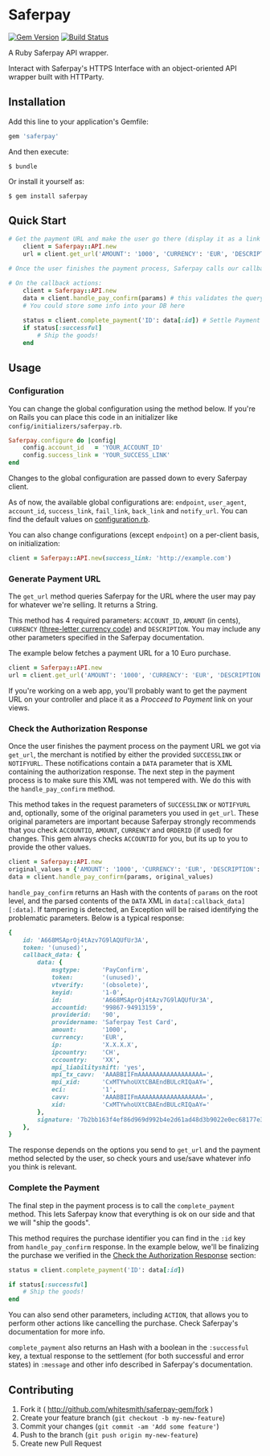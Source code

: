 # Saferpay

[![Gem Version](https://badge.fury.io/rb/saferpay.svg)](http://badge.fury.io/rb/saferpay) [![Build Status](https://travis-ci.org/whitesmith/saferpay-gem.svg?branch=master)](https://travis-ci.org/whitesmith/saferpay-gem)

A Ruby Saferpay API wrapper.

Interact with Saferpay's HTTPS Interface with an object-oriented API wrapper built with HTTParty.

## Installation

Add this line to your application's Gemfile:

```ruby
gem 'saferpay'
```

And then execute:

    $ bundle

Or install it yourself as:

    $ gem install saferpay

## Quick Start

```ruby
# Get the payment URL and make the user go there (display it as a link in the interface or something)
    client = Saferpay::API.new
    url = client.get_url('AMOUNT': '1000', 'CURRENCY': 'EUR', 'DESCRIPTION': 'You are paying for the Foo Bar product.')

# Once the user finishes the payment process, Saferpay calls our callback URLs (defined by SUCCESSLINK and NOTIFYURL)

# On the callback actions:
    client = Saferpay::API.new
    data = client.handle_pay_confirm(params) # this validates the query parameters in the callback data and parses them
    # You could store some info into your DB here
    
    status = client.complete_payment('ID': data[:id]) # Settle Payment
    if status[:successful]
        # Ship the goods!
    end
```

## Usage

### Configuration

You can change the global configuration using the method below. If you're on Rails you can place this code in an initializer like `config/initializers/saferpay.rb`.

```ruby
Saferpay.configure do |config|
    config.account_id   = 'YOUR_ACCOUNT_ID'
    config.success_link = 'YOUR_SUCCESS_LINK'
end
```

Changes to the global configuration are passed down to every Saferpay client.

As of now, the available global configurations are: `endpoint`, `user_agent`, `account_id`, `success_link`, `fail_link`, `back_link` and `notify_url`. You can find the default values on [configuration.rb](lib/saferpay/configuration.rb).

You can also change configurations (except `endpoint`) on a per-client basis, on initialization:

```ruby
client = Saferpay::API.new(success_link: 'http://example.com')
```

### Generate Payment URL

The `get_url` method queries Saferpay for the URL where the user may pay for whatever we're selling. It returns a String.

This method has 4 required parameters: `ACCOUNT_ID`, `AMOUNT` (in cents), `CURRENCY` ([three-letter currency code](http://www.xe.com/iso4217.php)) and `DESCRIPTION`. You may include any other parameters specified in the Saferpay documentation.

The example below fetches a payment URL for a 10 Euro purchase.

```ruby
client = Saferpay::API.new
url = client.get_url('AMOUNT': '1000', 'CURRENCY': 'EUR', 'DESCRIPTION': 'You are paying for the Foo Bar product.')
```

If you're working on a web app, you'll probably want to get the payment URL on your controller and place it as a *Procceed to Payment* link on your views.

### Check the Authorization Response

Once the user finishes the payment process on the payment URL we got via `get_url`, the merchant is notified by either the provided `SUCCESSLINK` or `NOTIFYURL`. These notifications contain a `DATA` parameter that is XML containing the authorization response. The next step in the payment process is to make sure this XML was not tempered with. We do this with the `handle_pay_confirm` method.

This method takes in the request parameters of `SUCCESSLINK` or `NOTIFYURL` and, optionally, some of the original parameters you used in `get_url`. These original parameters are important because Saferpay strongly recommends that you check `ACCOUNTID`, `AMOUNT`, `CURRENCY` and `ORDERID` (if used) for changes. This gem always checks `ACCOUNTID` for you, but its up to you to provide the other values.

```ruby
client = Saferpay::API.new
original_values = {'AMOUNT': '1000', 'CURRENCY': 'EUR', 'DESCRIPTION': 'You are paying for the Foo Bar product.'}
data = client.handle_pay_confirm(params, original_values)
```

`handle_pay_confirm` returns an Hash with the contents of `params` on the root level, and the parsed contents of the `DATA` XML in `data[:callback_data][:data]`. If tampering is detected, an Exception will be raised identifying the problematic parameters. Below is a typical response:

```ruby
{
    id: 'A668MSAprOj4tAzv7G9lAQUfUr3A',
    token: '(unused)',
    callback_data: {
        data: {
            msgtype:      'PayConfirm',
            token:        '(unused)',
            vtverify:     '(obsolete)',
            keyid:        '1-0',
            id:           'A668MSAprOj4tAzv7G9lAQUfUr3A',
            accountid:    '99867-94913159',
            providerid:   '90',
            providername: 'Saferpay Test Card',
            amount:       '1000',
            currency:     'EUR',
            ip:           'X.X.X.X',
            ipcountry:    'CH',
            cccountry:    'XX',
            mpi_liabilityshift: 'yes',
            mpi_tx_cavv:  'AAABBIIFmAAAAAAAAAAAAAAAAAA=',
            mpi_xid:      'CxMTYwhoUXtCBAEndBULcRIQaAY=',
            eci:          '1',
            cavv:         'AAABBIIFmAAAAAAAAAAAAAAAAAA=',
            xid:          'CxMTYwhoUXtCBAEndBULcRIQaAY='
        },
        signature: '7b2bb163f4ef86d969d992b4e2d61ad48d3b9022e0ec68177e35fe53184e6b3399730d1a3641d2a984ce38699daad72ab006d5d6a9565c5ae1cff8bdc8a1eb63',
    },
}
```

The response depends on the options you send to `get_url` and the payment method selected by the user, so check yours and use/save whatever info you think is relevant.

### Complete the Payment

The final step in the payment process is to call the `complete_payment` method. This lets Saferpay know that everything is ok on our side and that we will "ship the goods".

This method requires the purchase identifier you can find in the `:id` key from `handle_pay_confirm` response. In the example below, we'll be finalizing the purchase we verified in the [Check the Authorization Response](#check-the-authorization-response) section:

```ruby
status = client.complete_payment('ID': data[:id])

if status[:successful]
    # Ship the goods!
end
```

You can also send other parameters, including `ACTION`, that allows you to perform other actions like cancelling the purchase. Check Saferpay's documentation for more info.

`complete_payment` also returns an Hash with a boolean in the `:successful` key, a textual response to the settlement (for both successful and error states) in `:message` and other info described in Saferpay's documentation.

## Contributing

1. Fork it ( http://github.com/whitesmith/saferpay-gem/fork )
2. Create your feature branch (`git checkout -b my-new-feature`)
3. Commit your changes (`git commit -am 'Add some feature'`)
4. Push to the branch (`git push origin my-new-feature`)
5. Create new Pull Request
